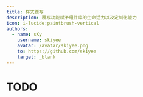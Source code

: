 ```yaml
---
title: 样式覆写
description: 覆写功能赋予组件库的生命活力以及定制化能力
icon: i-lucide:paintbrush-vertical
authors:
  - name: sKy
    username: skiyee
    avatar: /avatar/skiyee.png
    to: https://github.com/skiyee
    target: _blank
---
```


# TODO
